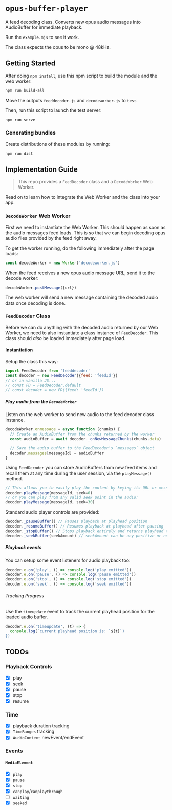# `opus-buffer-player`

A feed decoding class. Converts new opus audio messages into AudioBuffer for immediate playback.

Run the `example.mjs` to see it work.

The class expects the opus to be mono @ 48kHz.

## Getting Started

After doing `npm install`, use this npm script to build the module and the web worker:

```sh
npm run build-all
```

Move the outputs `feeddecoder.js` and `decodeworker.js` to `test`.

Then, run this script to launch the test server:

```sh
npm run serve
```

### Generating bundles
Create distributions of these modules by running:

```sh
npm run dist
```

## Implementation Guide
> This repo provides a `FeedDecoder` class and a `DecodeWorker` Web Worker.

Read on to learn how to integrate the Web Worker and the class into your app.

### `DecodeWorker` Web Worker
First we need to instantiate the Web Worker. This should happen as soon as the
audio messages feed loads. This is so that we can begin decoding opus audio files
provided by the feed right away.

To get the worker running, do the following immediately after the page loads:

```js
const decodeWorker = new Worker('decodeworker.js')
```

When the feed receives a new opus audio message URL, send it to the decode worker:

```js
decodeWorker.postMessage({url})
```

The web worker will send a new message containing the decoded audio data once
decoding is done.

### `FeedDecoder` Class
Before we can do anything with the decoded audio returned by our Web Worker, we
need to also instantiate a class instance of `FeedDecoder`. This class should
*also* be loaded immediately after page load.

#### Instantiation
Setup the class this way:

```js
import FeedDecoder from 'feeddecoder'
const decoder = new FeedDecoder({feed: 'feedId'})
// or in vanilla JS...
// const FD = FeedDecoder.default
// const decoder = new FD({feed: 'feedId'})
```

##### Play audio from the `DecodeWorker`
Listen on the web worker to send new audio to the feed decoder class instance.

```js
decodeWorker.onmessage = async function (chunks) {
  // Create an AudioBuffer from the chunks returned by the worker
  const audioBuffer = await decoder._onNewMessageChunks(chunks.data)

  // Save the audio buffer to the FeedDecoder's `messages` object
  decoder.messages[messageId] = audioBuffer
}
```

Using `FeedDecoder` you can store AudioBuffers from new feed items and recall
them at any time during the user session, via the `playMessage()` method.

```js
// This allows you to easily play the content by keying its URL or message ID
decoder.playMessage(messageId, seek=0)
// or you can play from any valid seek point in the audio:
decoder.playMessage(messageId, seek=30)
```

Standard audio player controls are provided:

```js
decoder._pauseBuffer() // Pauses playback at playhead position
decoder._resumeBuffer() // Resumes playback at playhead after pausing
decoder._stopBuffer() // Stops playback entirely and returns playhead to 0
decoder._seekBuffer(seekAmount) // seekAmount can be any positive or negative float
```

##### Playback events
You can setup some event listeners for audio playback too:

```js
decoder.e.on('play', () => console.log('play emitted'))
decoder.e.on('pause', () => console.log('pause emitted'))
decoder.e.on('stop', () => console.log('stop emitted'))
decoder.e.on('seek', () => console.log('seek emitted'))
```

###### Tracking Progress
Use the `timeupdate` event to track the current playhead position for the loaded
audio buffer.

```js
decoder.e.on('timeupdate', (t) => {
  console.log(`current playhead position is: `${t}`)
})
```

## TODOs

### Playback Controls
- [x] play
- [x] seek
- [x] pause
- [x] stop
- [x] resume

### Time
- [x] playback duration tracking
- [x] `TimeRanges` tracking
- [x] `AudioContext` newEvent/endEvent

### Events
#### `MediaElement`
- [x] `play`
- [x] `pause`
- [x] `stop`
- [x] `canplay`/`canplaythrough`
- [ ] `waiting`
- [x] `seeked`
